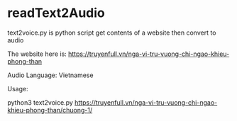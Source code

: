 # readText2Audio

text2voice.py is python script get contents of a website then convert to audio

The website here is: https://truyenfull.vn/nga-vi-tru-vuong-chi-ngao-khieu-phong-than

Audio Language: Vietnamese

Usage:

python3 text2voice.py https://truyenfull.vn/nga-vi-tru-vuong-chi-ngao-khieu-phong-than/chuong-1/
